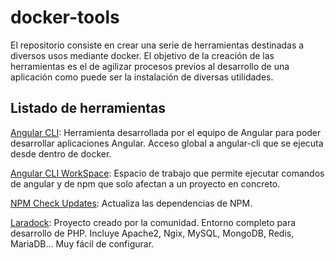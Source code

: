 # docker-tools
El repositorio consiste en crear una serie de herramientas destinadas a diversos usos mediante docker. El objetivo de la creación de las herramientas es el de agilizar procesos previos al desarrollo de una aplicación como puede ser la instalación de diversas utilidades.

## Listado de herramientas
[Angular CLI](angular-cli/): Herramienta desarrollada por el equipo de Angular para poder desarrollar aplicaciones Angular. Acceso global a angular-cli que se ejecuta desde dentro de docker.

[Angular CLI WorkSpace](angular-cli-workspace/): Espacio de trabajo que permite ejecutar comandos de angular y de npm que solo afectan a un proyecto en concreto.

[NPM Check Updates](npm-check-updates/): Actualiza las dependencias de NPM.

[Laradock](https://github.com/laradock/laradock): Proyecto creado por la comunidad. Entorno completo para desarrollo de PHP. Incluye Apache2, Ngix, MySQL, MongoDB, Redis, MariaDB... Muy fácil de configurar.
